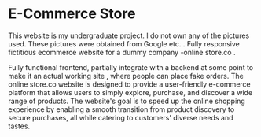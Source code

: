 # E-Commerce Store
This website is my undergraduate project. I do not own any of the pictures used. These pictures were obtained from Google etc. . 
Fully responsive fictitious ecommerce website for a dummy company -online store.co .  

Fully functional frontend, partially integrate with a backend at some point to make it an actual working site , where people can place fake orders. 
The online store.co website is designed to provide a user-friendly e-commerce platform that allows users to simply explore, purchase, and discover a wide range of products. The website's goal is to speed up the online shopping experience by enabling a smooth transition from product discovery to secure purchases, all while catering to customers' diverse needs and tastes.
